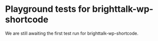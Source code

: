 # Playground tests for brighttalk-wp-shortcode
We are still awaiting the first test run for brighttalk-wp-shortcode.

